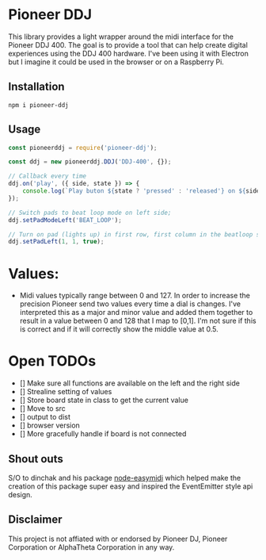# Pioneer DDJ

This library provides a light wrapper around the midi interface for the Pioneer DDJ 400. The goal is to provide a tool that can help create digital experiences using the DDJ 400 hardware. I've been using it with Electron but I imagine it could be used in the browser or on a Raspberry Pi.

## Installation

```
npm i pioneer-ddj
```

## Usage

```js
const pioneerddj = require('pioneer-ddj');

const ddj = new pioneerddj.DDJ('DDJ-400', {});

// Callback every time
ddj.on('play', ({ side, state }) => {
    console.log(`Play buton ${state ? 'pressed' : 'released'} on ${side} side!`);
});

// Switch pads to beat loop mode on left side;
ddj.setPadModeLeft('BEAT_LOOP');

// Turn on pad (lights up) in first row, first column in the beatloop section
ddj.setPadLeft(1, 1, true);
```

# Values:

-   Midi values typically range between 0 and 127. In order to increase the precision Pioneer send two values every time a dial is changes. I've interpreted this as a major and minor value and added them together to result in a value between 0 and 128 that I map to [0,1]. I'm not sure if this is correct and if it will correctly show the middle value at 0.5.

# Open TODOs

-   [] Make sure all functions are available on the left and the right side
-   [] Strealine setting of values
-   [] Store board state in class to get the current value
-   [] Move to src
-   [] output to dist
-   [] browser version
-   [] More gracefully handle if board is not connected

## Shout outs

S/O to dinchak and his package [node-easymidi](https://github.com/dinchak/node-easymidi) which helped make the creation of this package super easy and inspired the EventEmitter style api design.

## Disclaimer

This project is not affiated with or endorsed by Pioneer DJ, Pioneer Corporation or AlphaTheta Corporation in any way.
